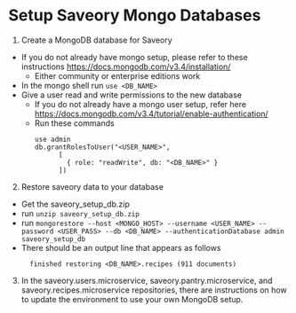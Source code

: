 # Setup Saveory Mongo Databases

1. Create a MongoDB database for Saveory
 - If you do not already have mongo setup, please refer to these instructions https://docs.mongodb.com/v3.4/installation/
    - Either community or enterprise editions work
 - In the mongo shell run `use <DB_NAME>`
 - Give a user read and write permissions to the new database
    - If you do not already have a mongo user setup, refer here https://docs.mongodb.com/v3.4/tutorial/enable-authentication/
    - Run these commands
        ```
        use admin
        db.grantRolesToUser("<USER_NAME>",
              [
                { role: "readWrite", db: "<DB_NAME>" }
              ])
        ```
2. Restore saveory data to your database
  - Get the saveory_setup_db.zip
  - run `unzip saveory_setup_db.zip`
  - run `mongorestore --host <MONGO_HOST> --username <USER_NAME> --password <USER_PASS> --db <DB_NAME> --authenticationDatabase admin saveory_setup_db`
  - There should be an output line that appears as follows
    ```
      finished restoring <DB_NAME>.recipes (911 documents)
    ```
3. In the saveory.users.microservice, saveory.pantry.microservice, and saveory.recipes.microservice repositories, there are instructions on how to update the environment to use your own MongoDB setup.
